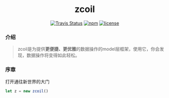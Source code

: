 <h1 align="center">zcoil</center></h3>

<p align="center">
  <a href="https://travis-ci.org/channg/zcoil"><img alt="Travis Status" src="https://img.shields.io/travis/channg/zcoil/master.svg?style=flat-square"></a>
  <a href="https://www.npmjs.com/package/zcoil"><img alt="npm" src="https://img.shields.io/npm/v/zcoil.svg?style=flat-square"></a>
  <a href="https://github.com/channg/zcoil/blob/master/LICENSE"><img alt="license" src="https://img.shields.io/github/license/channg/zcoil.svg?style=flat-square"></a>
</p>

<h3>介绍</h3>

>zcoil是为提供<strong>更便捷、更优雅</strong>的数据操作的model层框架，使用它，你会发现，数据操作将变得如此轻松。

<h3>序章</h3>
<p>打开通往新世界的大门</p>


```javascript
let z = new zcoil()
```
